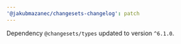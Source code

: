 ```yaml
---
'@jakubmazanec/changesets-changelog': patch
---
```

Dependency `@changesets/types` updated to version `^6.1.0`.

